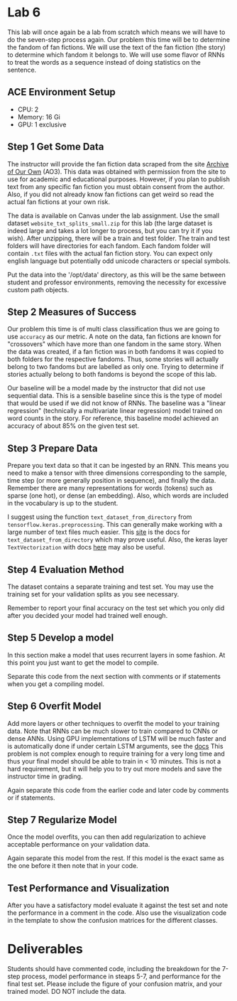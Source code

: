 # Lab 6
This lab will once again be a lab from scratch which means we will have to do the seven-step process again. Our problem this time will be to determine the fandom of fan fictions. We will use the text of the fan fiction (the story) to determine which fandom it belongs to. We will use some flavor of RNNs to treat the words as a sequence instead of doing statistics on the sentence. 

## ACE Environment Setup
- CPU: 2
- Memory: 16 Gi
- GPU: 1 exclusive

## Step 1 Get Some Data
The instructor will provide the fan fiction data scraped from the site [Archive of Our Own](https://archiveofourown.org/) (AO3). This data was obtained with permission from the site to use for academic and educational purposes. However, if you plan to publish text from any specific fan fiction you must obtain consent from the author. Also, if you did not already know fan fictions can get weird so read the actual fan fictions at your own risk.  

The data is available on Canvas under the lab assignment. Use the small dataset `website_txt_splits_small.zip` for this lab (the large dataset is indeed large and takes a lot longer to process, but you can try it if you wish). After unzipping, there will be a train and test folder. The train and test folders will have directories for each fandom. Each fandom folder will contain `.txt` files with the actual fan fiction story. You can expect only english language but potentially odd unicode characters or special symbols. 

Put the data into the '/opt/data' directory, as this will be the same between student and professor environments, removing the necessity for excessive custom path objects. 

## Step 2 Measures of Success
Our problem this time is of multi class classification thus we are going to use `accuracy` as our metric. A note on the data, fan fictions are known for "crossovers" which have more than one fandom in the same story. When the data was created, if a fan fiction was in both fandoms it was copied to both folders for the respective fandoms. Thus, some stories will actually belong to two fandoms but are labelled as only one. Trying to determine if stories actually belong to both fandoms is beyond the scope of this lab.

Our baseline will be a model made by the instructor that did not use sequential data. This is a sensible baseline since this is the type of model that would be used if we did not know of RNNs. The baseline was a "linear regression" (technically a multivariate linear regression) model trained on word counts in the story. For reference, this baseline model achieved an accuracy of about 85% on the given test set. 

## Step 3 Prepare Data
Prepare you text data so that it can be ingested by an RNN. This means you need to make a tensor with three dimensions corresponding to the sample, time step (or more generally position in sequence), and finally the data. Remember there are many representations for words (tokens) such as sparse (one hot), or dense (an embedding). Also, which words are included in the vocabulary is up to the student. 

I suggest using the function `text_dataset_from_directory` from `tensorflow.keras.preprocessing`. This can generally make working with a large number of text files much easier. This [site](https://www.tensorflow.org/api_docs/python/tf/keras/preprocessing/text_dataset_from_directory) is the docs for `text_dataset_from_directory` which may prove useful. Also, the keras layer `TextVectorization` with docs [here](https://www.tensorflow.org/api_docs/python/tf/keras/layers/experimental/preprocessing/TextVectorization) may also be useful. 

## Step 4 Evaluation Method
The dataset contains a separate training and test set. You may use the training set for your validation splits as you see necessary. 

Remember to report your final accuracy on the test set which you only did after you decided your model had trained well enough.

## Step 5 Develop a model
In this section make a model that uses recurrent layers in some fashion. At this point you just want to get the model to compile. 

Separate this code from the next section with comments or if statements when you get a compiling model.

## Step 6 Overfit Model
Add more layers or other techniques to overfit the model to your training data. Note that RNNs can be much slower to train compared to CNNs or dense ANNs. Using GPU implementations of LSTM will be much faster and is automatically done if under certain LSTM arguments, see the [docs](https://www.tensorflow.org/api_docs/python/tf/keras/layers/LSTM) This problem is not complex enough to require training for a very long time and thus your final model should be able to train in < 10 minutes. This is not a hard requirement, but it will help you to try out more models and save the instructor time in grading. 

Again separate this code from the earlier code and later code by comments or if statements.

## Step 7 Regularize Model
Once the model overfits, you can then add regularization to achieve acceptable performance on your validation data. 

Again separate this model from the rest. If this model is the exact same as the one before it then note that in your code.

## Test Performance and Visualization
After you have a satisfactory model evaluate it against the test set and note the performance in a comment in the code. Also use the visualization code in the template to show the confusion matrices for the different classes. 

# Deliverables
Students should have commented code, including the breakdown for the 7-step process, model performance in steaps 5-7, and performance for the final test set. 
Please include the figure of your confusion matrix, and your trained model. DO NOT include the data. 
